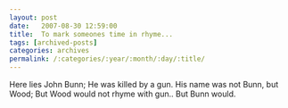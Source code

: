 ```yaml
---
layout: post
date:	2007-08-30 12:59:00
title:  To mark someones time in rhyme...
tags: [archived-posts]
categories: archives
permalink: /:categories/:year/:month/:day/:title/
---
```

Here lies John Bunn;
He was killed by a gun.
His name was not Bunn, but Wood;
But Wood would not rhyme with gun..
But Bunn would.
